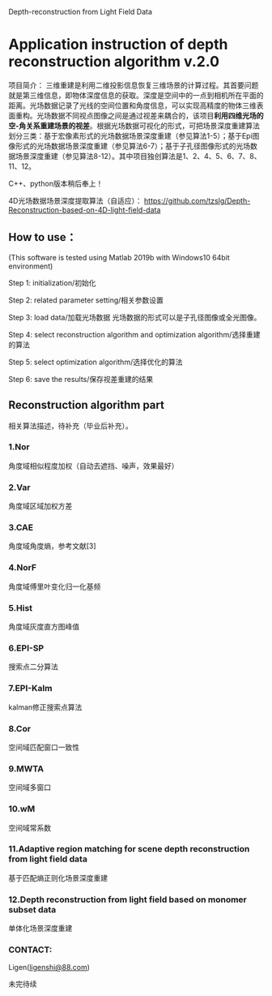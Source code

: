 Depth-reconstruction from Light Field Data

# Application instruction of depth reconstruction algorithm v.2.0

项目简介：
三维重建是利用二维投影信息恢复三维场景的计算过程。其首要问题就是第三维信息，即物体深度信息的获取。深度是空间中的一点到相机所在平面的距离。光场数据记录了光线的空间位置和角度信息，可以实现高精度的物体三维表面重构。光场数据不同视点图像之间是通过视差来耦合的，该项目**利用四维光场的空-角关系重建场景的视差**。根据光场数据可视化的形式，可把场景深度重建算法划分三类：基于宏像素形式的光场数据场景深度重建（参见算法1-5）；基于Epi图像形式的光场数据场景深度重建（参见算法6-7）；基于子孔径图像形式的光场数据场景深度重建（参见算法8-12）。其中项目独创算法是1、2、4、5、6、7、8、11、12。

C++、python版本稍后奉上！

4D光场数据场景深度提取算法（自适应）：
https://github.com/tzslg/Depth-Reconstruction-based-on-4D-light-field-data

## How to use：
(This software is tested using Matlab 2019b with Windows10 64bit environment)

Step 1: initialization/初始化

Step 2: related parameter setting/相关参数设置

Step 3: load data/加载光场数据
光场数据的形式可以是子孔径图像或全光图像。

Step 4: select reconstruction algorithm and optimization algorithm/选择重建的算法

Step 5: select optimization algorithm/选择优化的算法

Step 6: save the results/保存视差重建的结果

## Reconstruction algorithm part

相关算法描述，待补充（毕业后补充）。

### 1.Nor
角度域相似程度加权（自动去遮挡、噪声，效果最好）

### 2.Var
角度域区域加权方差

### 3.CAE
角度域角度熵，参考文献[3]

### 4.NorF
角度域傅里叶变化归一化基频

### 5.Hist
角度域灰度直方图峰值

### 6.EPI-SP
搜索点二分算法

### 7.EPI-Kalm
kalman修正搜索点算法

### 8.Cor
空间域匹配窗口一致性

### 9.MWTA
空间域多窗口

### 10.wM
空间域常系数

### 11.Adaptive region matching for scene depth reconstruction from light field data
基于匹配熵正则化场景深度重建

### 12.Depth reconstruction from light field based on monomer subset data
单体化场景深度重建


### CONTACT:

Ligen(ligenshi@88.com)

未完待续
